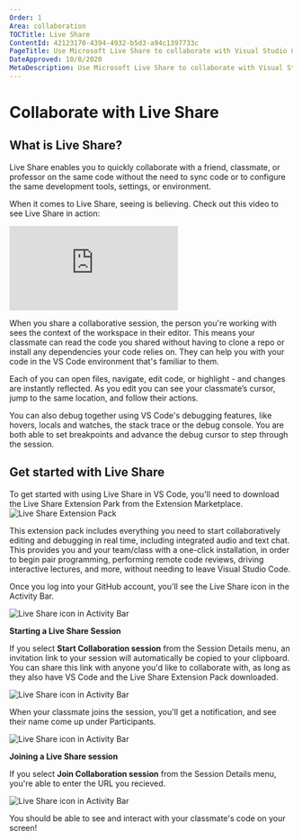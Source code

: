```yaml
---
Order: 1
Area: collaboration
TOCTitle: Live Share
ContentId: 42123170-4394-4932-b5d3-a94c1397733c
PageTitle: Use Microsoft Live Share to collaborate with Visual Studio Code
DateApproved: 10/8/2020
MetaDescription: Use Microsoft Live Share to collaborate with Visual Studio Code
---
```

# Collaborate with Live Share

## What is Live Share?

Live Share enables you to quickly collaborate with a friend, classmate, or professor on the same code without the need to sync code or to configure the same development tools, settings, or environment.

When it comes to Live Share, seeing is believing. Check out this video to see Live Share in action:

<iframe src="https://www.youtube.com/watch?v=A2ceblXTBBc?rel=0&amp;disablekb=0&amp;modestbranding=1&amp;showinfo=0" frameborder="0" allowfullscreen></iframe>

When you share a collaborative session, the person you're working with sees the context of the workspace in their editor. This means your classmate can read the code you shared without having to clone a repo or install any dependencies your code relies on. They can help you with your code in the VS Code environment that's familiar to them.

Each of you can open files, navigate, edit code, or highlight - and changes are instantly reflected. As you edit you can see your classmate’s cursor, jump to the same location, and follow their actions.

You can also debug together using VS Code's debugging features, like hovers, locals and watches, the stack trace or the debug console. You are both able to set breakpoints and advance the debug cursor to step through the session.

## Get started with Live Share

To get started with using Live Share in VS Code, you'll need to download the Live Share Extension Park from the Extension Marketplace.
<img src="images/liveshare-extension-pack.png" alt="Live Share Extension Pack" aria-hidden="true" class="thumb"/>

This extension pack includes everything you need to start collaboratively editing and debugging in real time, including integrated audio and text chat. This provides you and your team/class with a one-click installation, in order to begin pair programming, performing remote code reviews, driving interactive lectures, and more, without needing to leave Visual Studio Code.

Once you log into your GitHub account, you'll see the Live Share icon in the Activity Bar.

<img src="images/liveshare-icon.png" alt="Live Share icon in Activity Bar" aria-hidden="true" class="thumb"/>

**Starting a Live Share Session**

If you select **Start Collaboration session** from the Session Details menu, an invitation link to your session will automatically be copied to your clipboard. You can share this link with anyone you'd like to collaborate with, as long as they also have VS Code and the Live Share Extension Pack downloaded.

<img src="images/liveshare-invitation.png" alt="Live Share icon in Activity Bar" aria-hidden="true" class="thumb"/>

When your classmate joins the session, you'll get a notification, and see their name come up under Participants.

<img src="images/liveshare-joined.png" alt="Live Share icon in Activity Bar" aria-hidden="true" class="thumb"/>

**Joining a Live Share session**

If you select **Join Collaboration session** from the Session Details menu, you're able to enter the URL you recieved.

<img src="images/liveshare-join-session.png" alt="Live Share icon in Activity Bar" aria-hidden="true" class="thumb"/>

You should be able to see and interact with your classmate's code on your screen!

